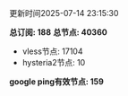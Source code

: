 更新时间2025-07-14 23:15:30

**总订阅: 188**
**总节点: 40360**
- vless节点: 17104
- hysteria2节点: 10

**google ping有效节点: 159**

